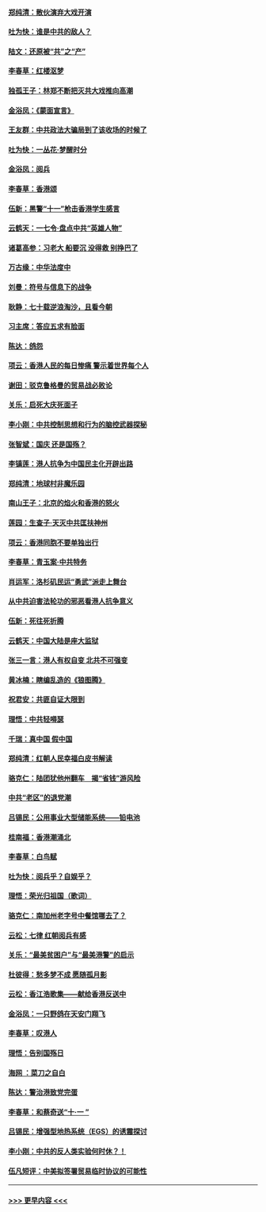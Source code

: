 #### [郑纯清：散伙演弃大戏开演](../pages/nsc993/n11570826.md?t=10060333) 
#### [吐为快：谁是中共的敌人？](../pages/nsc993/n11570817.md?t=10060333) 
#### [陆文：还原被“共”之“产”](../pages/nsc993/n11570798.md?t=10060333) 
#### [李春草：红楼沤梦](../pages/nsc993/n11569673.md?t=10060333) 
#### [独孤王子：林郑不断把灭共大戏推向高潮](../pages/nsc993/n11569381.md?t=10060333) 
#### [金浴凤：《蒙面宣言》](../pages/nsc993/n11569368.md?t=10060333) 
#### [王友群：中共政法大骗局到了该收场的时候了](../pages/nsc993/n11568940.md?t=10060333) 
#### [吐为快：一丛花‧梦醒时分](../pages/nsc993/n11567491.md?t=10060333) 
#### [金浴凤：阅兵](../pages/nsc993/n11567454.md?t=10060333) 
#### [李春草：香港颂](../pages/nsc993/n11567444.md?t=10060333) 
#### [伍新：黑警“十一”枪击香港学生感言](../pages/nsc993/n11567426.md?t=10060333) 
#### [云鹤天：一七令‧盘点中共“英雄人物”](../pages/nsc993/n11567091.md?t=10060333) 
#### [诸葛高参：习老大 船要沉 没得救 别挣巴了](../pages/nsc993/n11566976.md?t=10060333) 
#### [万古缘：中华法度中](../pages/nsc993/n11566726.md?t=10060333) 
#### [刘曼：符号与信息下的战争](../pages/nsc993/n11564655.md?t=10060333) 
#### [耿静：七十载逆浪淘沙，且看今朝](../pages/nsc993/n11564520.md?t=10060333) 
#### [习主席：答应五求有脸面](../pages/nsc993/n11563953.md?t=10060333) 
#### [陈达：鸽怨](../pages/nsc993/n11561879.md?t=10060333) 
#### [项云：香港人民的每日惨痛  警示着世界每个人](../pages/nsc993/n11559273.md?t=10060333) 
#### [谢田：驳克鲁格曼的贸易战必败论](../pages/nsc993/n11555840.md?t=10060333) 
#### [关乐：启死大庆死面子](../pages/nsc993/n11556823.md?t=10060333) 
#### [李小刚：中共控制思想和行为的脑控武器探秘](../pages/nsc993/n11556776.md?t=10060333) 
#### [张智斌：国庆  还是国殇？](../pages/nsc993/n11556617.md?t=10060333) 
#### [李镇莲：港人抗争为中国民主化开辟出路](../pages/nsc993/n11556570.md?t=10060333) 
#### [郑纯清：地球村非魔乐园](../pages/nsc993/n11555415.md?t=10060333) 
#### [南山王子：北京的焰火和香港的怒火](../pages/nsc993/n11555318.md?t=10060333) 
#### [莲园：生查子·天灭中共匡扶神州](../pages/nsc993/n11555302.md?t=10060333) 
#### [项云：香港同胞不要单独出行](../pages/nsc993/n11555276.md?t=10060333) 
#### [李春草：青玉案‧中共特务](../pages/nsc993/n11552356.md?t=10060333) 
#### [肖运军：洛杉矶民运“勇武”派走上舞台](../pages/nsc993/n11551595.md?t=10060333) 
#### [从中共迫害法轮功的邪恶看港人抗争意义](../pages/nsc993/n11540858.md?t=10060333) 
#### [伍新：死往死折腾](../pages/nsc993/n11550174.md?t=10060333) 
#### [云鹤天：中国大陆是座大监狱](../pages/nsc993/n11550155.md?t=10060333) 
#### [张三一言：港人有权自变 北共不可强变](../pages/nsc993/n11550132.md?t=10060333) 
#### [黄冰楠：瞎编乱造的《狼图腾》](../pages/nsc993/n11550082.md?t=10060333) 
#### [祝君安：共匪自证大限到](../pages/nsc993/n11550041.md?t=10060333) 
#### [理悟：中共轻嘚瑟](../pages/nsc993/n11547978.md?t=10060333) 
#### [千瑞：真中国 假中国](../pages/nsc993/n11547865.md?t=10060333) 
#### [郑纯清：红朝人民幸福白皮书解读](../pages/nsc993/n11547499.md?t=10060333) 
#### [骆克仁：陆团犹他州翻车　揭“省钱”游风险](../pages/nsc993/n11546977.md?t=10060333) 
#### [中共“老区”的退党潮](../pages/nsc993/n11545995.md?t=10060333) 
#### [吕锡民：公用事业大型储能系统——铅电池](../pages/nsc993/n11545701.md?t=10060333) 
#### [桂南福：香港潮涌北](../pages/nsc993/n11545682.md?t=10060333) 
#### [李春草：白鸟赋](../pages/nsc993/n11545663.md?t=10060333) 
#### [吐为快：阅兵乎？自娱乎？](../pages/nsc993/n11545625.md?t=10060333) 
#### [理悟：荣光归祖国（歌词）](../pages/nsc993/n11545616.md?t=10060333) 
#### [骆克仁：南加州老字号中餐馆哪去了？](../pages/nsc993/n11545120.md?t=10060333) 
#### [云松：七律 红朝阅兵有感](../pages/nsc993/n11542394.md?t=10060333) 
#### [关乐：“最美贫困户”与“最美港警”的启示](../pages/nsc993/n11542252.md?t=10060333) 
#### [杜彼得：愁多梦不成 愿随孤月影](../pages/nsc993/n11540296.md?t=10060333) 
#### [云松：香江浩歌集——献给香港反送中](../pages/nsc993/n11540149.md?t=10060333) 
#### [金浴凤：一只野鸽在天安门翔飞](../pages/nsc993/n11540280.md?t=10060333) 
#### [李春草：叹港人](../pages/nsc993/n11540119.md?t=10060333) 
#### [理悟：告别国殇日](../pages/nsc993/n11539610.md?t=10060333) 
#### [海网 ：菜刀之自白](../pages/nsc993/n11539597.md?t=10060333) 
#### [陈达：警治港致党完蛋](../pages/nsc993/n11538127.md?t=10060333) 
#### [李春草：和蔡奇送“十·一 ”](../pages/nsc993/n11537810.md?t=10060333) 
#### [吕锡民：增强型地热系统（EGS）的诱震探讨](../pages/nsc993/n11537765.md?t=10060333) 
#### [李小刚：中共的反人类实验何时休？！](../pages/nsc993/n11537669.md?t=10060333) 
#### [伍凡短评：中美拟签署贸易临时协议的可能性](../pages/nsc993/n11536773.md?t=10060333) 

----
#### [ >>> 更早内容 <<< ](../indexes/nsc993-earlier.md)
